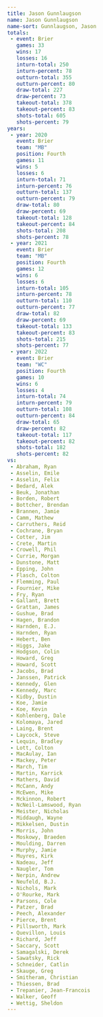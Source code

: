 ```yaml
---
title: Jason Gunnlaugson
name: Jason Gunnlaugson
name-sort: Gunnlaugson, Jason
totals:
 - event: Brier
   games: 33
   wins: 17
   losses: 16
   inturn-total: 250
   inturn-percent: 78
   outturn-total: 355
   outturn-percent: 80
   draw-total: 227
   draw-percent: 73
   takeout-total: 378
   takeout-percent: 83
   shots-total: 605
   shots-percent: 79
years:
 - year: 2020
   event: Brier
   team: "MB"
   position: Fourth
   games: 11
   wins: 5
   losses: 6
   inturn-total: 71
   inturn-percent: 76
   outturn-total: 137
   outturn-percent: 79
   draw-total: 80
   draw-percent: 69
   takeout-total: 128
   takeout-percent: 84
   shots-total: 208
   shots-percent: 78
 - year: 2021
   event: Brier
   team: "MB"
   position: Fourth
   games: 12
   wins: 6
   losses: 6
   inturn-total: 105
   inturn-percent: 78
   outturn-total: 110
   outturn-percent: 77
   draw-total: 82
   draw-percent: 69
   takeout-total: 133
   takeout-percent: 83
   shots-total: 215
   shots-percent: 77
 - year: 2022
   event: Brier
   team: "WC"
   position: Fourth
   games: 10
   wins: 6
   losses: 4
   inturn-total: 74
   inturn-percent: 79
   outturn-total: 108
   outturn-percent: 84
   draw-total: 65
   draw-percent: 82
   takeout-total: 117
   takeout-percent: 82
   shots-total: 182
   shots-percent: 82
vs:
 - Abraham, Ryan
 - Asselin, Emile
 - Asselin, Felix
 - Bedard, Alek
 - Beuk, Jonathan
 - Borden, Robert
 - Bottcher, Brendan
 - Brannen, Jamie
 - Camm, Mathew
 - Carruthers, Reid
 - Cochrane, Bryan
 - Cotter, Jim
 - Crete, Martin
 - Crowell, Phil
 - Currie, Morgan
 - Dunstone, Matt
 - Epping, John
 - Flasch, Colton
 - Flemming, Paul
 - Fournier, Mike
 - Fry, Ryan
 - Gallant, Brett
 - Grattan, James
 - Gushue, Brad
 - Hagen, Brandon
 - Harnden, E.J.
 - Harnden, Ryan
 - Hebert, Ben
 - Higgs, Jake
 - Hodgson, Colin
 - Howard, Greg
 - Howard, Scott
 - Jacobs, Brad
 - Janssen, Patrick
 - Kennedy, Glen
 - Kennedy, Marc
 - Kidby, Dustin
 - Koe, Jamie
 - Koe, Kevin
 - Kohlenberg, Dale
 - Kolomaya, Jared
 - Laing, Brent
 - Laycock, Steve
 - Lequin, Bradley
 - Lott, Colton
 - MacAulay, Ian
 - Mackey, Peter
 - March, Tim
 - Martin, Karrick
 - Mathers, David
 - McCann, Andy
 - McEwen, Mike
 - Mckinnon, Robert
 - NcNeil-Lamswood, Ryan
 - Meister, Nicholas
 - Middaugh, Wayne
 - Mikkelsen, Dustin
 - Morris, John
 - Moskowy, Braeden
 - Moulding, Darren
 - Murphy, Jamie
 - Muyres, Kirk
 - Nadeau, Jeff
 - Naugler, Tom
 - Nerpin, Andrew
 - Neufeld, B.J.
 - Nichols, Mark
 - O'Rourke, Mark
 - Parsons, Cole
 - Patzer, Brad
 - Peech, Alexander
 - Pierce, Brent
 - Pillsworth, Mark
 - Quevillon, Louis
 - Richard, Jeff
 - Saccary, Scott
 - Samagalski, Derek
 - Sawatsky, Rick
 - Schneider, Catlin
 - Skauge, Greg
 - Smitheram, Christian
 - Thiessen, Brad
 - Trepanier, Jean-Francois
 - Walker, Geoff
 - Wettig, Sheldon
---
```

